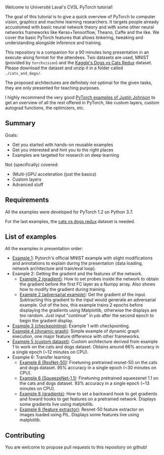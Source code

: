 Welcome to Université Laval's CVSL PyTorch tutorial!

The goal of this tutorial is to give a quick overview of PyTorch to computer vision, graphics and machine learning researchers. It targets people already accustomed with basic neural network theory and with some other neural networks frameworks like Keras+Tensorflow, Theano, Caffe and the like. We cover the basic PyTorch features that allows tinkering, tweaking and understanding alongside inference and training.

This repository is a companion for a 90 minutes long presentation in an execute-along format for the attendees. Two datasets are used, MNIST (provided by `torchvision`) and the [Kaggle's Dogs vs Cats Redux](https://www.kaggle.com/c/dogs-vs-cats-redux-kernels-edition) dataset. Please download the dataset and unzip it in a folder called `./cats_and_dogs/`.

The proposed architectures are definitely *not* optimal for the given tasks, they are only presented for teaching purposes.

I highly recommend the very good [PyTorch examples of Justin Johnson](https://github.com/jcjohnson/pytorch-examples) to get an overview of all the rest offered in PyTorch, like custom layers, custom autograd functions, the optimizers, etc.

Summary
-------

Goals:

* Get you started with hands-on reusable examples
* Get you interested and hint you to the right places
* Examples are targeted for research on deep learning

Not (specifically) covered:

* (Multi-)GPU acceleration (just the basics)
* Custom layers
* Advanced stuff


Requirements
------------

All the examples were developed for PyTorch 1.2 on Python 3.7.

For the last examples, the [cats vs dogs redux](https://www.kaggle.com/c/dogs-vs-cats-redux-kernels-edition) dataset is needed.

List of examples
----------------

All the examples in presentation order:

* [Example 1](https://github.com/soravux/pytorch_tutorial/blob/master/example1.py): Pytorch's official MNIST example with slight modifications and annotations to explain during the presentation (data loading, network architecture and train/eval loop).
* Example 2: Getting the gradient and the features of the network.
  * [Example 2 (gradient)](https://github.com/soravux/pytorch_tutorial/blob/master/example2_gradient.py): How to set probes inside the network to obtain the gradient before the first FC layer as a Numpy array. Also shows how to modify the gradient during training.
  * [Example 2 (adversarial example)](https://github.com/soravux/pytorch_tutorial/blob/master/example2_adv_example.py): Get the gradient of the input. Subtracting this gradient to the input would generate an adversarial example. Out of the box, this example trains 2 epochs before displaying the gradients using Matplotlib, otherwise the displays are too random. Just input "continue" in `pdb` after the second epoch to begin the gradient display.
* [Example 3 (checkpointing)](https://github.com/soravux/pytorch_tutorial/blob/master/example3.py): Example 1 with checkpointing.
* [Example 4 (dynamic graph)](https://github.com/soravux/pytorch_tutorial/blob/master/example4.py): Simple example of dynamic graph execution, one major feature difference with other frameworks.
* [Example 5 (custom dataset)](https://github.com/soravux/pytorch_tutorial/blob/master/example5.py): Custom architecture derived from example 1 to work on the cats and dogs dataset. Obtains around 66% accuracy in a single epoch (~12 minutes on CPU).
* Example 6: Transfer learning
  * [Example 6 (ResNet-50)](https://github.com/soravux/pytorch_tutorial/blob/master/example6.py): Finetuning pretrained resnet-50 on the cats and dogs dataset. 95% accuracy in a single epoch (~30 minutes on CPU).
  * [Example 6 (SqueezeNet-1.1)](https://github.com/soravux/pytorch_tutorial/blob/master/example6_squeezenet.py): Finetuning pretrained squeezenet 1.1 on the cats and dogs dataset. 93% accuracy in a single epoch (~13 minutes on CPU).
  * [Example 6 (gradients)](https://github.com/soravux/pytorch_tutorial/blob/master/example6_gradient.py): How to set a backward hook to get gradients and foward hooks to get features on a pretrained network. Displays some gradients live using matplotlib.
  * [Example 6 (feature extractor)](https://github.com/soravux/pytorch_tutorial/blob/master/example6_features.py): Resnet-50 feature extractor on images loaded using PIL. Displays some features live using matplotlib.


Contributing
------------

You are welcome to propose pull requests to this repository on github!
